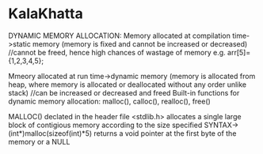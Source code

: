 # KalaKhatta
DYNAMIC MEMORY ALLOCATION:
Memory allocated at compilation time->static memory (memory is fixed and cannot be increased or decreased)          //cannot be freed, hence high chances of wastage of memory
e.g. arr[5]={1,2,3,4,5};

Mmeory allocated at run time->dynamic memory (memory is allocated from heap, where memory is allocated or deallocated without any order unlike stack)    //can be increased or decreased and freed
Built-in functions for dynamic memory allocation: malloc(), calloc(), realloc(), free()

MALLOC()
declated in the header file <stdlib.h>
allocates a single large block of contigious memory according to the size specified
SYNTAX-> (int*)malloc(sizeof(int)*5) 
returns a void pointer at the first byte of the memory or a NULL

